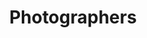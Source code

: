 ---
title: "Photographers"
alt: "Photographers"
description: "Photographers"
category: "photographers"
subcategory: "photographers"
task: "photographers"
image: "/commercial-cleaning/airbnb-rental-cleaning.png"
ogImage: "/commercial-cleaning/airbnb-rental-cleaning.png"
colour: "gray"
pathtxt: "Photographers"
published: true
---